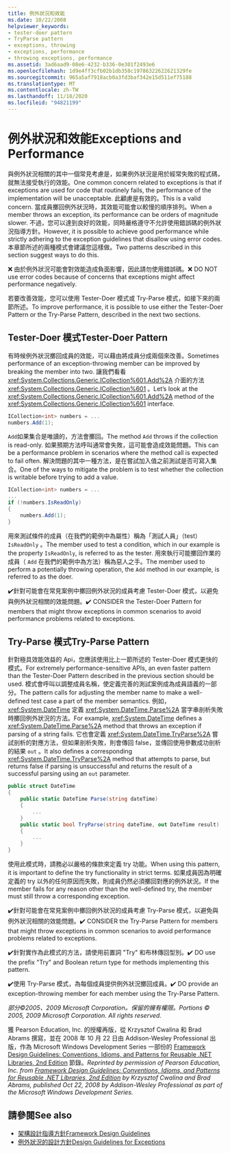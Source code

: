 ```yaml
---
title: 例外狀況和效能
ms.date: 10/22/2008
helpviewer_keywords:
- tester-doer pattern
- TryParse pattern
- exceptions, throwing
- exceptions, performance
- throwing exceptions, performance
ms.assetid: 3ad6aad9-08e6-4232-b336-0e301f2493e6
ms.openlocfilehash: 1d9e4ff3cfb02b1db358c19786322622621329fe
ms.sourcegitcommit: 965a5af7918acb0a3fd3baf342e15d511ef75188
ms.translationtype: MT
ms.contentlocale: zh-TW
ms.lasthandoff: 11/18/2020
ms.locfileid: "94821199"
---
```

# <a name="exceptions-and-performance"></a><span data-ttu-id="1ec04-102">例外狀況和效能</span><span class="sxs-lookup"><span data-stu-id="1ec04-102">Exceptions and Performance</span></span>
<span data-ttu-id="1ec04-103">與例外狀況相關的其中一個常見考慮是，如果例外狀況是用於經常失敗的程式碼，就無法接受執行的效能。</span><span class="sxs-lookup"><span data-stu-id="1ec04-103">One common concern related to exceptions is that if exceptions are used for code that routinely fails, the performance of the implementation will be unacceptable.</span></span> <span data-ttu-id="1ec04-104">此顧慮是有效的。</span><span class="sxs-lookup"><span data-stu-id="1ec04-104">This is a valid concern.</span></span> <span data-ttu-id="1ec04-105">當成員擲回例外狀況時，其效能可能會以較慢的順序排列。</span><span class="sxs-lookup"><span data-stu-id="1ec04-105">When a member throws an exception, its performance can be orders of magnitude slower.</span></span> <span data-ttu-id="1ec04-106">不過，您可以達到良好的效能，同時嚴格遵守不允許使用錯誤碼的例外狀況指導方針。</span><span class="sxs-lookup"><span data-stu-id="1ec04-106">However, it is possible to achieve good performance while strictly adhering to the exception guidelines that disallow using error codes.</span></span> <span data-ttu-id="1ec04-107">本章節所述的兩種模式會建議您這樣做。</span><span class="sxs-lookup"><span data-stu-id="1ec04-107">Two patterns described in this section suggest ways to do this.</span></span>

 <span data-ttu-id="1ec04-108">❌ 由於例外狀況可能會對效能造成負面影響，因此請勿使用錯誤碼。</span><span class="sxs-lookup"><span data-stu-id="1ec04-108">❌ DO NOT use error codes because of concerns that exceptions might affect performance negatively.</span></span>

 <span data-ttu-id="1ec04-109">若要改善效能，您可以使用 Tester-Doer 模式或 Try-Parse 模式，如接下來的兩節所述。</span><span class="sxs-lookup"><span data-stu-id="1ec04-109">To improve performance, it is possible to use either the Tester-Doer Pattern or the Try-Parse Pattern, described in the next two sections.</span></span>

## <a name="tester-doer-pattern"></a><span data-ttu-id="1ec04-110">Tester-Doer 模式</span><span class="sxs-lookup"><span data-stu-id="1ec04-110">Tester-Doer Pattern</span></span>
 <span data-ttu-id="1ec04-111">有時候例外狀況擲回成員的效能，可以藉由將成員分成兩個來改善。</span><span class="sxs-lookup"><span data-stu-id="1ec04-111">Sometimes performance of an exception-throwing member can be improved by breaking the member into two.</span></span> <span data-ttu-id="1ec04-112">讓我們看看 <xref:System.Collections.Generic.ICollection%601.Add%2A> 介面的方法 <xref:System.Collections.Generic.ICollection%601> 。</span><span class="sxs-lookup"><span data-stu-id="1ec04-112">Let’s look at the <xref:System.Collections.Generic.ICollection%601.Add%2A> method of the <xref:System.Collections.Generic.ICollection%601> interface.</span></span>

```csharp
ICollection<int> numbers = ...
numbers.Add(1);
```

 <span data-ttu-id="1ec04-113">`Add`如果集合是唯讀的，方法會擲回。</span><span class="sxs-lookup"><span data-stu-id="1ec04-113">The method `Add` throws if the collection is read-only.</span></span> <span data-ttu-id="1ec04-114">如果預期方法呼叫通常會失敗，這可能會造成效能問題。</span><span class="sxs-lookup"><span data-stu-id="1ec04-114">This can be a performance problem in scenarios where the method call is expected to fail often.</span></span> <span data-ttu-id="1ec04-115">解決問題的其中一種方法，是在嘗試加入值之前測試是否可寫入集合。</span><span class="sxs-lookup"><span data-stu-id="1ec04-115">One of the ways to mitigate the problem is to test whether the collection is writable before trying to add a value.</span></span>

```csharp
ICollection<int> numbers = ...
...
if (!numbers.IsReadOnly)
{
    numbers.Add(1);
}
```

 <span data-ttu-id="1ec04-116">用來測試條件的成員（在我們的範例中為屬性）稱為「測試人員」（test） `IsReadOnly` 。</span><span class="sxs-lookup"><span data-stu-id="1ec04-116">The member used to test a condition, which in our example is the property `IsReadOnly`, is referred to as the tester.</span></span> <span data-ttu-id="1ec04-117">用來執行可能擲回作業的成員（ `Add` 在我們的範例中為方法）稱為惡人之手。</span><span class="sxs-lookup"><span data-stu-id="1ec04-117">The member used to perform a potentially throwing operation, the `Add` method in our example, is referred to as the doer.</span></span>

 <span data-ttu-id="1ec04-118">✔️針對可能會在常見案例中擲回例外狀況的成員考慮 Tester-Doer 模式，以避免與例外狀況相關的效能問題。</span><span class="sxs-lookup"><span data-stu-id="1ec04-118">✔️ CONSIDER the Tester-Doer Pattern for members that might throw exceptions in common scenarios to avoid performance problems related to exceptions.</span></span>

## <a name="try-parse-pattern"></a><span data-ttu-id="1ec04-119">Try-Parse 模式</span><span class="sxs-lookup"><span data-stu-id="1ec04-119">Try-Parse Pattern</span></span>
 <span data-ttu-id="1ec04-120">針對極具效能效益的 Api，您應該使用比上一節所述的 Tester-Doer 模式更快的模式。</span><span class="sxs-lookup"><span data-stu-id="1ec04-120">For extremely performance-sensitive APIs, an even faster pattern than the Tester-Doer Pattern described in the previous section should be used.</span></span> <span data-ttu-id="1ec04-121">模式會呼叫以調整成員名稱，使定義完善的測試案例成為成員語義的一部分。</span><span class="sxs-lookup"><span data-stu-id="1ec04-121">The pattern calls for adjusting the member name to make a well-defined test case a part of the member semantics.</span></span> <span data-ttu-id="1ec04-122">例如， <xref:System.DateTime> 定義 <xref:System.DateTime.Parse%2A> 當字串剖析失敗時擲回例外狀況的方法。</span><span class="sxs-lookup"><span data-stu-id="1ec04-122">For example, <xref:System.DateTime> defines a <xref:System.DateTime.Parse%2A> method that throws an exception if parsing of a string fails.</span></span> <span data-ttu-id="1ec04-123">它也會定義 <xref:System.DateTime.TryParse%2A> 嘗試剖析的對應方法，但如果剖析失敗，則會傳回 false，並傳回使用參數成功剖析的結果 `out` 。</span><span class="sxs-lookup"><span data-stu-id="1ec04-123">It also defines a corresponding <xref:System.DateTime.TryParse%2A> method that attempts to parse, but returns false if parsing is unsuccessful and returns the result of a successful parsing using an `out` parameter.</span></span>

```csharp
public struct DateTime
{
    public static DateTime Parse(string dateTime)
    {
        ...
    }
    public static bool TryParse(string dateTime, out DateTime result)
    {
        ...
    }
}
```

 <span data-ttu-id="1ec04-124">使用此模式時，請務必以嚴格的條款來定義 try 功能。</span><span class="sxs-lookup"><span data-stu-id="1ec04-124">When using this pattern, it is important to define the try functionality in strict terms.</span></span> <span data-ttu-id="1ec04-125">如果成員因為明確定義的 try 以外的任何原因而失敗，則成員仍然必須擲回對應的例外狀況。</span><span class="sxs-lookup"><span data-stu-id="1ec04-125">If the member fails for any reason other than the well-defined try, the member must still throw a corresponding exception.</span></span>

 <span data-ttu-id="1ec04-126">✔️針對可能會在常見案例中擲回例外狀況的成員考慮 Try-Parse 模式，以避免與例外狀況相關的效能問題。</span><span class="sxs-lookup"><span data-stu-id="1ec04-126">✔️ CONSIDER the Try-Parse Pattern for members that might throw exceptions in common scenarios to avoid performance problems related to exceptions.</span></span>

 <span data-ttu-id="1ec04-127">✔️針對實作為此模式的方法，請使用前置詞 "Try" 和布林傳回型別。</span><span class="sxs-lookup"><span data-stu-id="1ec04-127">✔️ DO use the prefix "Try" and Boolean return type for methods implementing this pattern.</span></span>

 <span data-ttu-id="1ec04-128">✔️使用 Try-Parse 模式，為每個成員提供例外狀況擲回成員。</span><span class="sxs-lookup"><span data-stu-id="1ec04-128">✔️ DO provide an exception-throwing member for each member using the Try-Parse Pattern.</span></span>

 <span data-ttu-id="1ec04-129">*部分©2005、2009 Microsoft Corporation。保留的擁有權限。*</span><span class="sxs-lookup"><span data-stu-id="1ec04-129">*Portions © 2005, 2009 Microsoft Corporation. All rights reserved.*</span></span>

 <span data-ttu-id="1ec04-130">獲 Pearson Education, Inc. 的授權再版，從 Krzysztof Cwalina 和 Brad Abrams 撰寫，並在 2008 年 10 月 22 日由 Addison-Wesley Professional 出版，作為 Microsoft Windows Development Series 一部份的 [Framework Design Guidelines: Conventions, Idioms, and Patterns for Reusable .NET Libraries, 2nd Edition](https://www.informit.com/store/framework-design-guidelines-conventions-idioms-and-9780321545619) 節錄。</span><span class="sxs-lookup"><span data-stu-id="1ec04-130">*Reprinted by permission of Pearson Education, Inc. from [Framework Design Guidelines: Conventions, Idioms, and Patterns for Reusable .NET Libraries, 2nd Edition](https://www.informit.com/store/framework-design-guidelines-conventions-idioms-and-9780321545619) by Krzysztof Cwalina and Brad Abrams, published Oct 22, 2008 by Addison-Wesley Professional as part of the Microsoft Windows Development Series.*</span></span>

## <a name="see-also"></a><span data-ttu-id="1ec04-131">請參閱</span><span class="sxs-lookup"><span data-stu-id="1ec04-131">See also</span></span>

- [<span data-ttu-id="1ec04-132">架構設計指導方針</span><span class="sxs-lookup"><span data-stu-id="1ec04-132">Framework Design Guidelines</span></span>](index.md)
- [<span data-ttu-id="1ec04-133">例外狀況的設計方針</span><span class="sxs-lookup"><span data-stu-id="1ec04-133">Design Guidelines for Exceptions</span></span>](exceptions.md)
